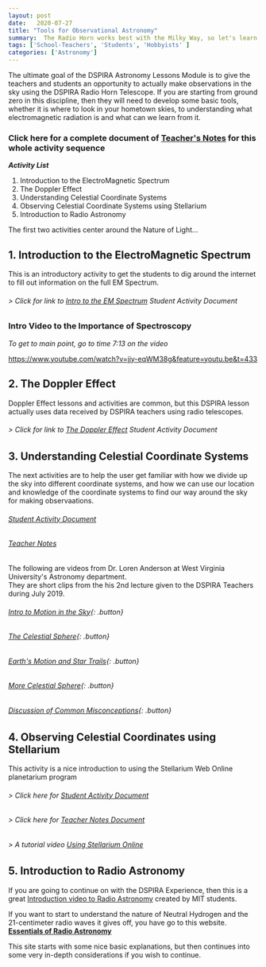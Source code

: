 ```yaml
---
layout: post
date:   2020-07-27
title: "Tools for Observational Astronomy"
summary:  The Radio Horn works best with the Milky Way, so let's learn about it
tags: ['School-Teachers', 'Students', 'Hobbyists' ]
categories: ['Astronomy'] 
---
```


The ultimate goal of the DSPIRA Astronomy Lessons Module is to give the teachers and students an opportunity to actually make observations in the sky using the DSPIRA Radio Horn Telescope.  If you are starting from ground zero in this discipline, then they will need to develop some basic tools, whether it is where to look in your hometown skies, to understanding what electromagnetic radiation is and what can we learn from it.  

### Click here for a complete document of [Teacher's Notes](https://docs.google.com/document/d/1ml9wJJ3wSbEf1A7UIMpiVHuxSqeQe7dbE3UrJ_Wq-hk/edit?usp=sharing) for this whole activity sequence

**_Activity List_**
   1. Introduction to the ElectroMagnetic Spectrum
   2. The Doppler Effect
   3. Understanding Celestial Coordinate Systems
   4. Observing Celestial Coordinate Systems using Stellarium
   5. Introduction to Radio Astronomy
   
   The first two activities center around the Nature of Light...
   
## 1. Introduction to the ElectroMagnetic Spectrum  

This is an introductory activity to get the students to dig around the internet to fill out information on the full EM Spectrum. 

###### > Click for link to [Intro to the EM Spectrum](https://drive.google.com/file/d/1iS-GHQtLvbfvYz1GLT67Ofp9SjeH1XYB/view?usp=sharing) Student Activity Document

### Intro Video to the Importance of Spectroscopy 
_To get to main point, go to time 7:13 on the video_ 

https://www.youtube.com/watch?v=jjy-eqWM38g&feature=youtu.be&t=433

## 2. The Doppler Effect

Doppler Effect lessons and activities are common, but this DSPIRA lesson actually uses data received by DSPIRA teachers using radio telescopes.


###### > Click for link to [The Doppler Effect](https://drive.google.com/file/d/1gbDCY0ZIlvnDZP1k5oq9_Hr0P6gqWSqr/view?usp=sharing) Student Activity Document


## 3. Understanding Celestial Coordinate Systems

The next activities are to help the user get familiar with how we divide up the sky into different coordinate systems, and how we can use our location and knowledge of the coordinate systems to find our way around the sky for making observaations.

###### [Student Activity Document](https://docs.google.com/document/d/1hlc1SBIF0k_CGa8UhYB3Bi1jVJp1-mBKM7ouzOqZ1gY/edit?usp=sharing)

###### [Teacher Notes](https://docs.google.com/document/d/1JVFn5d4mhCN-fU2JmSMRD95g3N5xwSbFM94TUpAUe3k/edit?usp=sharing)
    
The following are videos from Dr. Loren Anderson at West Virginia University's Astronomy department.  
They are short clips from the his 2nd lecture given to the DSPIRA Teachers during July 2019.

###### [Intro to Motion in the Sky](https://www.youtube.com/watch?v=wUNDoUoDrCg){: .button}

###### [The Celestial Sphere](https://www.youtube.com/watch?v=d8BcwK5nlos){: .button}

###### [Earth's Motion and Star Trails](https://www.youtube.com/watch?v=_L1R1VnMeD4){: .button}

###### [More Celestial Sphere](https://www.youtube.com/watch?v=UpYt7238p5g){: .button}

###### [Discussion of Common Misconceptions](https://www.youtube.com/watch?v=nfonuosoHUk){: .button}


## 4. Observing Celestial Coordinates using Stellarium

This activity is a nice introduction to using the Stellarium Web Online planetarium program 

###### > Click here for [Student Activity Document](https://docs.google.com/document/d/1_AqfrH3EmqX0GnkzMcA-iTKe62dqW4h8mwduzmP6hu4/edit?usp=sharing) 

###### > Click here for [Teacher Notes Document](https://docs.google.com/document/d/1_rUbPuXiTXhHVkVDIOzbh-0F8xSCeMn5sbd4OHJzIrg/edit?usp=sharing) 

###### > A tutorial video [Using Stellarium Online](https://www.youtube.com/watch?v=ApKA6kWlFuQ)


## 5. Introduction to Radio Astronomy 

If you are going to continue on with the DSPIRA Experience, then this is a great [Introduction video to Radio Astronomy](https://www.youtube.com/watch?v=-UrzmAa62ho) created by MIT students.

If you want to start to understand the nature of Neutral Hydrogen and the 21-centimeter radio waves it gives off, you have go to this website.  [**Essentials of Radio Astronomy**](https://physicsopenlab.org/2020/09/08/milky-way-structure-detected-with-the-21-cm-neutral-hydrogen-emission/)

This site starts with some nice basic explanations, but then continues into some very in-depth considerations if you wish to continue.

